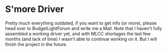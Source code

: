# S'more Driver

Pretty much everything outdated, if you want to get info (or more), please head over to BudgetLightForum and write me a Mail.
Note that I haven't fully assembled a working driver yet, and with MLCC shortages the last few months (and lack of time) I wasn't able to
continue working on it. But I will finish the project in the future.
